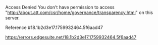 Access Denied
You don't have permission to access "http://about.att.com/csr/home/governance/transparency.html" on this server.

Reference #18.1b2d3e17.1759932464.5f6aad47

https://errors.edgesuite.net/18.1b2d3e17.1759932464.5f6aad47